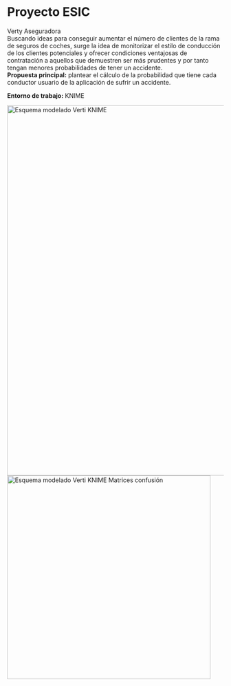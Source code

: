# Proyecto ESIC
Verty Aseguradora  
Buscando ideas para conseguir aumentar el número de clientes de la rama de seguros de coches, surge la idea de monitorizar el estilo de conducción de los clientes potenciales y
ofrecer condiciones ventajosas de contratación a aquellos que demuestren ser más prudentes y por tanto tengan menores probabilidades de tener un accidente.   
**Propuesta principal:** plantear el cálculo de la probabilidad que tiene cada conductor usuario de la aplicación de sufrir un accidente.  

**Entorno de trabajo:** KNIME  

<img width="860" alt="Esquema modelado Verti KNIME" src="https://user-images.githubusercontent.com/79086731/136378158-9ba8e279-facc-4f80-bf7d-9ea45c07539f.png">

<img width="473" alt="Esquema modelado Verti KNIME Matrices confusión" src="https://user-images.githubusercontent.com/79086731/136377777-79a5a51b-ea29-4c16-a262-922592671d19.png">  

